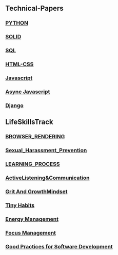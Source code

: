 ## Technical-Papers

### [PYTHON](TechnicalPapers/PYTHON.md)
### [SOLID](TechnicalPapers/SOLID.md)
### [SQL](TechnicalPapers/SQL.md)
### [HTML-CSS](TechnicalPapers/HTML-CSS.md)
### [Javascript](TechnicalPapers/JAVASCRIPT.md)
### [Async Javascript](TechnicalPapers/asyncJS.md)
### [Django](TechnicalPapers/Django.md)

## LifeSkillsTrack
### [BROWSER_RENDERING](LifeSkillsTrack/BROWSER_RENDERING.md)
### [Sexual_Harassment_Prevention](LifeSkillsTrack/Sexual_Harassment_Prevention.md)
### [LEARNING_PROCESS](LifeSkillsTrack/LEARNING_PROCESS.md)
### [ActiveListening&Communication](LifeSkillsTrack/ActiveListening&Communication.md)
### [Grit And GrowthMindset](LifeSkillsTrack/Grit&GrowthMindset.md)
### [Tiny Habits](LifeSkillsTrack/TinyHabits.md)
### [Energy Management](LifeSkillsTrack/EnergyManagement.md)
### [Focus Management](LifeSkillsTrack/FocusManagement.md)
### [Good Practices for Software Development](LifeSkillsTrack/GoodPractices.md)